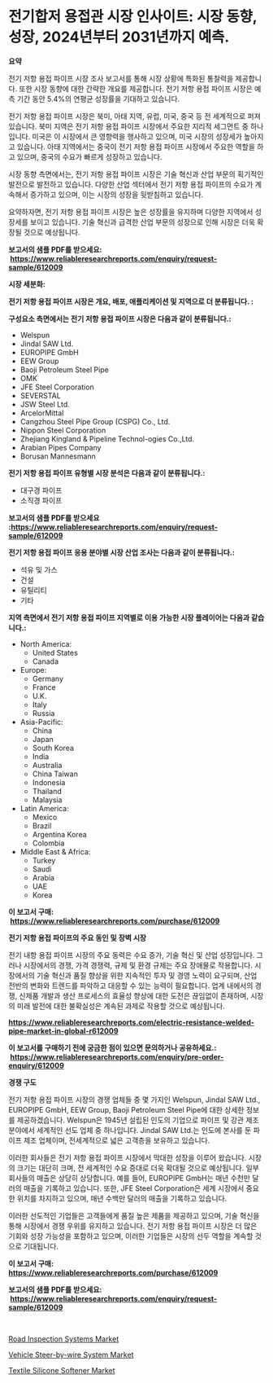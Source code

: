<p><h1>전기합저 용접관 시장 인사이트: 시장 동향, 성장, 2024년부터 2031년까지 예측.</h1></p><p><strong>요약</strong></p>
<p><p>전기 저항 용접 파이프 시장 조사 보고서를 통해 시장 상황에 특화된 통찰력을 제공합니다. 또한 시장 동향에 대한 간략한 개요를 제공합니다. 전기 저항 용접 파이프 시장은 예측 기간 동안 5.4%의 연평균 성장률을 기대하고 있습니다.</p><p>전기 저항 용접 파이프 시장은 북미, 아태 지역, 유럽, 미국, 중국 등 전 세계적으로 퍼져 있습니다. 북미 지역은 전기 저항 용접 파이프 시장에서 주요한 지리적 세그먼트 중 하나입니다. 미국은 이 시장에서 큰 영향력을 행사하고 있으며, 미국 시장의 성장세가 높아지고 있습니다. 아태 지역에서는 중국이 전기 저항 용접 파이프 시장에서 주요한 역할을 하고 있으며, 중국의 수요가 빠르게 성장하고 있습니다.</p><p>시장 동향 측면에서는, 전기 저항 용접 파이프 시장은 기술 혁신과 산업 부문의 획기적인 발전으로 발전하고 있습니다. 다양한 산업 섹터에서 전기 저항 용접 파이프의 수요가 계속해서 증가하고 있으며, 이는 시장의 성장을 뒷받침하고 있습니다.</p><p>요약하자면, 전기 저항 용접 파이프 시장은 높은 성장률을 유지하며 다양한 지역에서 성장세를 보이고 있습니다. 기술 혁신과 급격한 산업 부문의 성장으로 인해 시장은 더욱 확장될 것으로 예상됩니다.</p></p>
<p><strong>보고서의 샘플 PDF를 받으세요: &nbsp;<a href="https://www.reliableresearchreports.com/enquiry/request-sample/612009">https://www.reliableresearchreports.com/enquiry/request-sample/612009</a></strong></p>
<p><strong>시장 세분화:</strong></p>
<p><strong> 전기 저항 용접 파이프 시장은 개요, 배포, 애플리케이션 및 지역으로 더 분류됩니다. :</strong></p>
<p><strong>구성요소 측면에서는 전기 저항 용접 파이프 시장은 다음과 같이 분류됩니다.:</strong></p>
<p><ul><li>Welspun</li><li>Jindal SAW Ltd.</li><li>EUROPIPE GmbH</li><li>EEW Group</li><li>Baoji Petroleum Steel Pipe</li><li>OMK</li><li>JFE Steel Corporation</li><li>SEVERSTAL</li><li>JSW Steel Ltd.</li><li>ArcelorMittal</li><li>Cangzhou Steel Pipe Group (CSPG) Co., Ltd.</li><li>Nippon Steel Corporation</li><li>Zhejiang Kingland & Pipeline Technol-ogies Co.,Ltd.</li><li>Arabian Pipes Company</li><li>Borusan Mannesmann</li></ul></p>
<p><strong> 전기 저항 용접 파이프 유형별 시장 분석은 다음과 같이 분류됩니다.:</strong></p>
<p><ul><li>대구경 파이프</li><li>소직경 파이프</li></ul></p>
<p><strong>보고서의 샘플 PDF를 받으세요 :<a href="https://www.reliableresearchreports.com/enquiry/request-sample/612009">https://www.reliableresearchreports.com/enquiry/request-sample/612009</a></strong></p>
<p><strong> 전기 저항 용접 파이프 응용 분야별 시장 산업 조사는 다음과 같이 분류됩니다.:</strong></p>
<p><ul><li>석유 및 가스</li><li>건설</li><li>유틸리티</li><li>기타</li></ul></p>
<p><strong>지역 측면에서 전기 저항 용접 파이프 지역별로 이용 가능한 시장 플레이어는 다음과 같습니다.:</strong></p>
<p><ul>
    <li>
        North America:
        <ul>
            <li>United States</li>
            <li>Canada</li>
        </ul>
    </li>
    <li>
        Europe:
        <ul>
            <li>Germany</li>
            <li>France</li>
            <li>U.K.</li>
            <li>Italy</li>
            <li>Russia</li>
        </ul>
    </li>
    <li>
        Asia-Pacific:
        <ul>
            <li>China</li>
            <li>Japan</li>
            <li>South Korea</li>
            <li>India</li>
            <li>Australia</li>
            <li>China Taiwan</li>
            <li>Indonesia</li>
            <li>Thailand</li>
            <li>Malaysia</li>
        </ul>
    </li>
    <li>
        Latin America:
        <ul>
            <li>Mexico</li>
            <li>Brazil</li>
            <li>Argentina Korea</li>
            <li>Colombia</li>
        </ul>
    </li>
    <li>
        Middle East & Africa:
        <ul>
            <li>Turkey</li>
            <li>Saudi</li>
            <li>Arabia</li>
            <li>UAE</li>
            <li>Korea</li>
        </ul>
    </li>
    </ul></p>
<p><strong>이 보고서 구매: &nbsp;<a href="https://www.reliableresearchreports.com/purchase/612009">https://www.reliableresearchreports.com/purchase/612009</a></strong></p>
<p><strong>전기 저항 용접 파이프의 주요 동인 및 장벽 시장</strong></p>
<p><p>전기 내항 용접 파이프 시장의 주요 동력은 수요 증가, 기술 혁신 및 산업 성장입니다. 그러나 시장에서의 경쟁, 가격 경쟁력, 규제 및 환경 규제는 주요 장애물로 작용합니다. 시장에서의 기술 혁신과 품질 향상을 위한 지속적인 투자 및 경영 노력이 요구되며, 산업 전반의 변화와 트렌드를 파악하고 대응할 수 있는 능력이 필요합니다. 업계 내에서의 경쟁, 신제품 개발과 생산 프로세스의 효율성 향상에 대한 도전은 끊임없이 존재하며, 시장의 미래 발전에 대한 불확실성은 계속된 과제로 작용할 것으로 예상됩니다.</p></p>
<p><strong><a href="https://www.reliableresearchreports.com/electric-resistance-welded-pipe-market-in-global-r612009">https://www.reliableresearchreports.com/electric-resistance-welded-pipe-market-in-global-r612009</a></strong></p>
<p><strong>이 보고서를 구매하기 전에 궁금한 점이 있으면 문의하거나 공유하세요.: &nbsp;<a href="https://www.reliableresearchreports.com/enquiry/pre-order-enquiry/612009">https://www.reliableresearchreports.com/enquiry/pre-order-enquiry/612009</a></strong></p>
<p><strong>경쟁 구도</strong></p>
<p><p>전기 저항 용접 파이프 시장의 경쟁 업체들 중 몇 가지인 Welspun, Jindal SAW Ltd., EUROPIPE GmbH, EEW Group, Baoji Petroleum Steel Pipe에 대한 상세한 정보를 제공하겠습니다. Welspun은 1945년 설립된 인도의 기업으로 파이프 및 강관 제조 분야에서 세계적인 선도 업체 중 하나입니다. Jindal SAW Ltd.는 인도에 본사를 둔 파이프 제조 업체이며, 전세계적으로 넓은 고객층을 보유하고 있습니다.</p><p>이러한 회사들은 전기 저항 용접 파이프 시장에서 막대한 성장을 이루어 왔습니다. 시장의 크기는 대단히 크며, 전 세계적인 수요 증대로 더욱 확대될 것으로 예상됩니다. 일부 회사들의 매출은 상당히 상당합니다. 예를 들어, EUROPIPE GmbH는 매년 수천만 달러의 매출을 기록하고 있습니다. 또한, JFE Steel Corporation은 세계 시장에서 중요한 위치를 차지하고 있으며, 매년 수백만 달러의 매출을 기록하고 있습니다.</p><p>이러한 선도적인 기업들은 고객들에게 품질 높은 제품을 제공하고 있으며, 기술 혁신을 통해 시장에서 경쟁 우위를 유지하고 있습니다. 전기 저항 용접 파이프 시장은 더 많은 기회와 성장 가능성을 포함하고 있으며, 이러한 기업들은 시장의 선두 역할을 계속할 것으로 기대됩니다.</p></p>
<p><strong>이 보고서 구매: &nbsp; <a href="https://www.reliableresearchreports.com/purchase/612009">https://www.reliableresearchreports.com/purchase/612009</a></strong></p>
<p><strong>보고서의 샘플 PDF를 받으세요: &nbsp;<a href="https://www.reliableresearchreports.com/enquiry/request-sample/612009">https://www.reliableresearchreports.com/enquiry/request-sample/612009</a></strong><strong></strong></p>
<p>&nbsp;</p>
<p><p><a href="https://issuu.com/reportprime-2/docs/road-inspection-systems-market-size-2030.pptx">Road Inspection Systems Market</a></p><p><a href="https://issuu.com/reportprime-2/docs/vehicle-steer-by-wire-system-market-size-2030.pptx">Vehicle Steer-by-wire System Market</a></p><p><a href="https://gentle-editor-9db.notion.site/Textile-Silicone-Softener-Market-Dynamics-2024-2031-Also-about-Its-Market-Trends-Projections-and--cadb986d17bf45498e3966a3fc6d978e">Textile Silicone Softener Market</a></p></p>